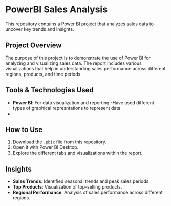 # PowerBI Sales Analysis

This repository contains a Power BI project that analyzes sales data to uncover key trends and insights.

## Project Overview

The purpose of this project is to demonstrate the use of Power BI for analyzing and visualizing sales data. The report includes various visualizations that help in understanding sales performance across different regions, products, and time periods.

## Tools & Technologies Used

- **Power BI**: For data visualization and reporting
-Have used different types of graphical represntations to represent data
- 
## How to Use

1. Download the `.pbix` file from this repository.
2. Open it with Power BI Desktop.
3. Explore the different tabs and visualizations within the report.

## Insights

- **Sales Trends**: Identified seasonal trends and peak sales periods.
- **Top Products**: Visualization of top-selling products.
- **Regional Performance**: Analysis of sales performance across different regions.

